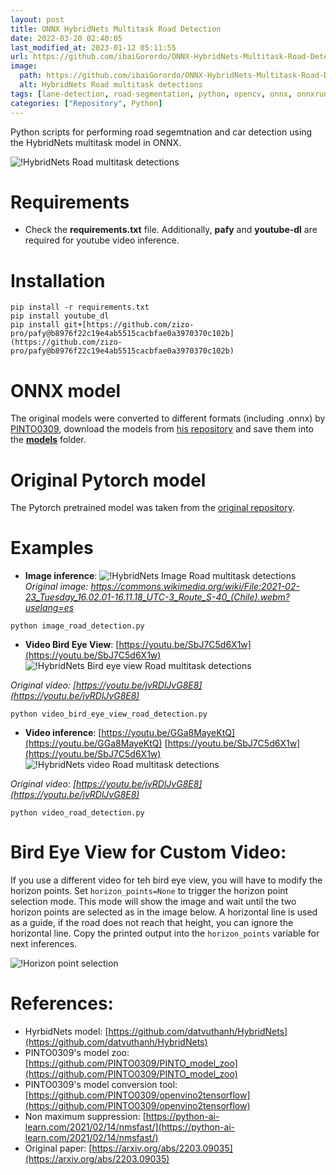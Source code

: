 ```yaml
---
layout: post
title: ONNX HybridNets Multitask Road Detection
date: 2022-03-20 02:40:05 
last_modified_at: 2023-01-12 05:11:55 
url: https://github.com/ibaiGorordo/ONNX-HybridNets-Multitask-Road-Detection
image:
  path: https://github.com/ibaiGorordo/ONNX-HybridNets-Multitask-Road-Detection/raw/main/doc/img/bird_eye_view.png
  alt: HybridNets Road multitask detections
tags: [lane-detection, road-segmentation, python, opencv, onnx, onnxruntime, computer-vision, car-detection, object-detection, bird-eye-view]
categories: ["Repository", Python]
---
```

 Python scripts for performing road segemtnation and car detection using the HybridNets multitask model in ONNX.
 
![!HybridNets Road multitask detections](https://github.com/ibaiGorordo/ONNX-HybridNets-Multitask-Road-Detection/raw/main/doc/img/bird_eye_view.png)

# Requirements

 * Check the **requirements.txt** file. Additionally, **pafy** and **youtube-dl** are required for youtube video inference.
 
# Installation
```
pip install -r requirements.txt
pip install youtube_dl
pip install git+[https://github.com/zizo-pro/pafy@b8976f22c19e4ab5515cacbfae0a3970370c102b](https://github.com/zizo-pro/pafy@b8976f22c19e4ab5515cacbfae0a3970370c102b)
```

# ONNX model
The original models were converted to different formats (including .onnx) by [PINTO0309](https://github.com/PINTO0309), download the models from [his repository](https://github.com/PINTO0309/PINTO_model_zoo/tree/main/276_HybridNets) and save them into the **[models](https://github.com/ibaiGorordo/ONNX-HybridNets-Multitask-Road-Detection/tree/main/models)** folder. 

# Original Pytorch model
The Pytorch pretrained model was taken from the [original repository](https://github.com/datvuthanh/HybridNets).
 
# Examples

 * **Image inference**:
 ![!HybridNets Image Road multitask detections](https://github.com/ibaiGorordo/ONNX-HybridNets-Multitask-Road-Detection/raw/main/doc/img/image_example.jpg)
  *Original image: https://commons.wikimedia.org/wiki/File:2021-02-23_Tuesday_16.02.01-16.11.18_UTC-3_Route_S-40_(Chile).webm?uselang=es*
 ```
 python image_road_detection.py
 ```
 
 * **Video Bird Eye View**: [https://youtu.be/SbJ7C5d6X1w](https://youtu.be/SbJ7C5d6X1w)
 ![!HybridNets Bird eye view Road multitask detections](https://github.com/ibaiGorordo/ONNX-HybridNets-Multitask-Road-Detection/raw/main/doc/img/bird_eye_view.gif)
  
 *Original video: [https://youtu.be/jvRDlJvG8E8](https://youtu.be/jvRDlJvG8E8)*
  
 ```
 python video_bird_eye_view_road_detection.py
 ```
 
 * **Video inference**: [https://youtu.be/GGa8MayeKtQ](https://youtu.be/GGa8MayeKtQ)
 [https://youtu.be/SbJ7C5d6X1w](https://youtu.be/SbJ7C5d6X1w)
 ![!HybridNets video Road multitask detections](https://github.com/ibaiGorordo/ONNX-HybridNets-Multitask-Road-Detection/raw/main/doc/img/video_example.gif)
 
 *Original video: [https://youtu.be/jvRDlJvG8E8](https://youtu.be/jvRDlJvG8E8)*
 
 ```
 python video_road_detection.py
 ```
 
# Bird Eye View for Custom Video:
If you use a different video for teh bird eye view, you will have to modify the horizon points. Set `horizon_points=None` to trigger the horizon point selection mode. This mode will show the image and wait until the two horizon points are selected as in the image below. A horizontal line is used as a guide, if the road does not reach that height, you can ignore the horizontal line. Copy the printed output into the `horizon_points` variable for next inferences.

![!Horizon point selection](https://github.com/ibaiGorordo/ONNX-HybridNets-Multitask-Road-Detection/raw/main/doc/img/horizon_points.png)
 
# References:
* HyrbidNets model: [https://github.com/datvuthanh/HybridNets](https://github.com/datvuthanh/HybridNets)
* PINTO0309's model zoo: [https://github.com/PINTO0309/PINTO_model_zoo](https://github.com/PINTO0309/PINTO_model_zoo)
* PINTO0309's model conversion tool: [https://github.com/PINTO0309/openvino2tensorflow](https://github.com/PINTO0309/openvino2tensorflow)
* Non maximum suppression: [https://python-ai-learn.com/2021/02/14/nmsfast/](https://python-ai-learn.com/2021/02/14/nmsfast/)
* Original paper: [https://arxiv.org/abs/2203.09035](https://arxiv.org/abs/2203.09035)
 

